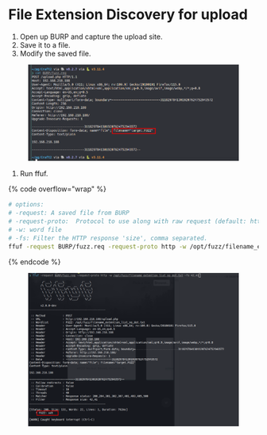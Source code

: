 # File Extension Discovery for upload

1. Open up BURP and capture the upload site.&#x20;
2. Save it to a file.&#x20;
3. Modify the saved file.

<figure><img src="../../.gitbook/assets/image (34).png" alt=""><figcaption></figcaption></figure>

1. Run ffuf.&#x20;

{% code overflow="wrap" %}
```bash
# options:
# -request: A saved file from BURP
# -request-proto:  Protocol to use along with raw request (default: https)
# -w: word file
# -fs: Filter the HTTP response 'size', comma separated. 
ffuf -request BURP/fuzz.req -request-proto http -w /opt/fuzz/filename_extention_list_no_dot.txt -fs 42,41

```
{% endcode %}

<figure><img src="../../.gitbook/assets/image (36).png" alt=""><figcaption></figcaption></figure>
